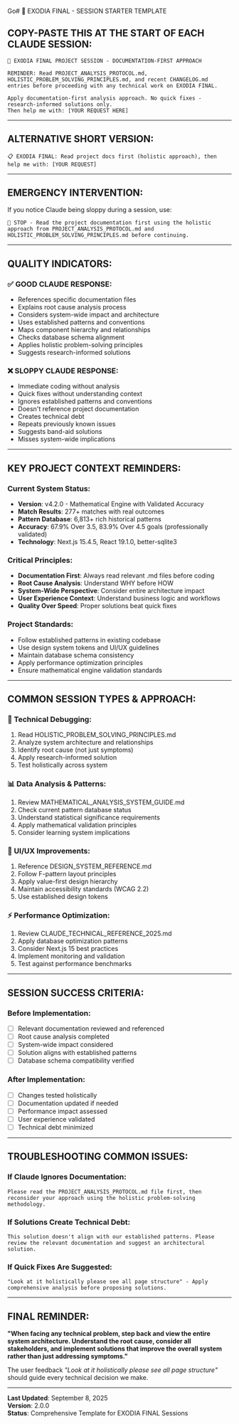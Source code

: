 Go# 🎯 EXODIA FINAL - SESSION STARTER TEMPLATE

## **COPY-PASTE THIS AT THE START OF EACH CLAUDE SESSION:**

```
🎯 EXODIA FINAL PROJECT SESSION - DOCUMENTATION-FIRST APPROACH

REMINDER: Read PROJECT_ANALYSIS_PROTOCOL.md, HOLISTIC_PROBLEM_SOLVING_PRINCIPLES.md, and recent CHANGELOG.md entries before proceeding with any technical work on EXODIA FINAL.

Apply documentation-first analysis approach. No quick fixes - research-informed solutions only.
Then help me with: [YOUR REQUEST HERE]
```

---

## **ALTERNATIVE SHORT VERSION:**

```
📋 EXODIA FINAL: Read project docs first (holistic approach), then help me with: [YOUR REQUEST]
```

---

## **EMERGENCY INTERVENTION:**

If you notice Claude being sloppy during a session, use:

```
🛑 STOP - Read the project documentation first using the holistic approach from PROJECT_ANALYSIS_PROTOCOL.md and HOLISTIC_PROBLEM_SOLVING_PRINCIPLES.md before continuing.
```

---

## **QUALITY INDICATORS:**

### ✅ **GOOD CLAUDE RESPONSE:**
- References specific documentation files
- Explains root cause analysis process
- Considers system-wide impact and architecture
- Uses established patterns and conventions
- Maps component hierarchy and relationships
- Checks database schema alignment
- Applies holistic problem-solving principles
- Suggests research-informed solutions

### ❌ **SLOPPY CLAUDE RESPONSE:**
- Immediate coding without analysis
- Quick fixes without understanding context
- Ignores established patterns and conventions
- Doesn't reference project documentation
- Creates technical debt
- Repeats previously known issues
- Suggests band-aid solutions
- Misses system-wide implications

---

## **KEY PROJECT CONTEXT REMINDERS:**

### **Current System Status:**
- **Version**: v4.2.0 - Mathematical Engine with Validated Accuracy
- **Match Results**: 277+ matches with real outcomes
- **Pattern Database**: 6,813+ rich historical patterns
- **Accuracy**: 67.9% Over 3.5, 83.9% Over 4.5 goals (professionally validated)
- **Technology**: Next.js 15.4.5, React 19.1.0, better-sqlite3

### **Critical Principles:**
- **Documentation First**: Always read relevant .md files before coding
- **Root Cause Analysis**: Understand WHY before HOW
- **System-Wide Perspective**: Consider entire architecture impact
- **User Experience Context**: Understand business logic and workflows
- **Quality Over Speed**: Proper solutions beat quick fixes

### **Project Standards:**
- Follow established patterns in existing codebase
- Use design system tokens and UI/UX guidelines
- Maintain database schema consistency
- Apply performance optimization principles
- Ensure mathematical engine validation standards

---

## **COMMON SESSION TYPES & APPROACH:**

### **🔧 Technical Debugging:**
1. Read HOLISTIC_PROBLEM_SOLVING_PRINCIPLES.md
2. Analyze system architecture and relationships
3. Identify root cause (not just symptoms)
4. Apply research-informed solution
5. Test holistically across system

### **📊 Data Analysis & Patterns:**
1. Review MATHEMATICAL_ANALYSIS_SYSTEM_GUIDE.md
2. Check current pattern database status
3. Understand statistical significance requirements
4. Apply mathematical validation principles
5. Consider learning system implications

### **🎨 UI/UX Improvements:**
1. Reference DESIGN_SYSTEM_REFERENCE.md
2. Follow F-pattern layout principles
3. Apply value-first design hierarchy
4. Maintain accessibility standards (WCAG 2.2)
5. Use established design tokens

### **⚡ Performance Optimization:**
1. Review CLAUDE_TECHNICAL_REFERENCE_2025.md
2. Apply database optimization patterns
3. Consider Next.js 15 best practices
4. Implement monitoring and validation
5. Test against performance benchmarks

---

## **SESSION SUCCESS CRITERIA:**

### **Before Implementation:**
- [ ] Relevant documentation reviewed and referenced
- [ ] Root cause analysis completed
- [ ] System-wide impact considered
- [ ] Solution aligns with established patterns
- [ ] Database schema compatibility verified

### **After Implementation:**
- [ ] Changes tested holistically
- [ ] Documentation updated if needed
- [ ] Performance impact assessed
- [ ] User experience validated
- [ ] Technical debt minimized

---

## **TROUBLESHOOTING COMMON ISSUES:**

### **If Claude Ignores Documentation:**
```
Please read the PROJECT_ANALYSIS_PROTOCOL.md file first, then reconsider your approach using the holistic problem-solving methodology.
```

### **If Solutions Create Technical Debt:**
```
This solution doesn't align with our established patterns. Please review the relevant documentation and suggest an architectural solution.
```

### **If Quick Fixes Are Suggested:**
```
"Look at it holistically please see all page structure" - Apply comprehensive analysis before proposing solutions.
```

---

## **FINAL REMINDER:**

**"When facing any technical problem, step back and view the entire system architecture. Understand the root cause, consider all stakeholders, and implement solutions that improve the overall system rather than just addressing symptoms."**

The user feedback *"Look at it holistically please see all page structure"* should guide every technical decision we make.

---

**Last Updated**: September 8, 2025  
**Version**: 2.0.0  
**Status**: Comprehensive Template for EXODIA FINAL Sessions